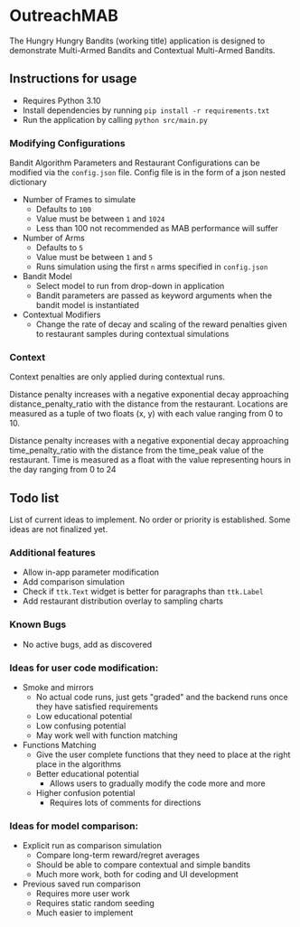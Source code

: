 # OutreachMAB

The Hungry Hungry Bandits (working title) application is designed to demonstrate Multi-Armed Bandits and Contextual
Multi-Armed Bandits.

## Instructions for usage

- Requires Python 3.10
- Install dependencies by running `pip install -r requirements.txt`
- Run the application by calling `python src/main.py`

### Modifying Configurations

Bandit Algorithm Parameters and Restaurant Configurations can be modified via the `config.json` file.
Config file is in the form of a json nested dictionary

- Number of Frames to simulate
    - Defaults to `100`
    - Value must be between `1` and `1024`
    - Less than 100 not recommended as MAB performance will suffer
- Number of Arms
    - Defaults to `5`
    - Value must be between `1` and `5`
    - Runs simulation using the first `n` arms specified in `config.json`
- Bandit Model
    - Select model to run from drop-down in application
    - Bandit parameters are passed as keyword arguments when the bandit model is instantiated
- Contextual Modifiers
    - Change the rate of decay and scaling of the reward penalties given to restaurant samples during contextual
      simulations

### Context

Context penalties are only applied during contextual runs.

Distance penalty increases with a negative exponential decay approaching distance_penalty_ratio with the distance from
the restaurant. Locations are measured as a tuple of two floats (x, y) with each value ranging from 0 to 10.

Distance penalty increases with a negative exponential decay approaching time_penalty_ratio with the distance from the
time_peak value of the restaurant. Time is measured as a float with the value representing hours in the day ranging from
0 to 24

## Todo list

List of current ideas to implement. No order or priority is established.
Some ideas are not finalized yet.

### Additional features
- Allow in-app parameter modification
- Add comparison simulation
- Check if `ttk.Text` widget is better for paragraphs than `ttk.Label`
- Add restaurant distribution overlay to sampling charts

### Known Bugs

- No active bugs, add as discovered

### Ideas for user code modification:
 - Smoke and mirrors
   - No actual code runs, just gets "graded" and the backend runs once they have satisfied requirements
   - Low educational potential
   - Low confusing potential
   - May work well with function matching
 - Functions Matching
   - Give the user complete functions that they need to place at the right place in the algorithms
   - Better educational potential
     - Allows users to gradually modify the code more and more
   - Higher confusion potential
     - Requires lots of comments for directions

### Ideas for model comparison:
 - Explicit run as comparison simulation
   - Compare long-term reward/regret averages
   - Should be able to compare contextual and simple bandits
   - Much more work, both for coding and UI development
 - Previous saved run comparison
   - Requires more user work
   - Requires static random seeding
   - Much easier to implement
